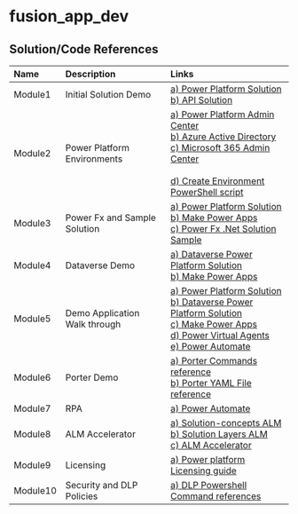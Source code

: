 # fusion_app_dev


## Solution/Code References 

|Name|Description| Links|
|:---|:--------------------------------|:---------------------|
|Module1| Initial Solution Demo | <a href="https://github.com/vlele/fusion_app_dev/blob/main/VanArsdelFusionSolution_1_0_0_1_managed.zip" target="_blank"> a) Power Platform Solution</a><br><a href="https://github.com/vlele/fusion_app_dev/blob/main/WebAPI.zip" target="_blank">b) API Solution </a>|
|Module2| Power Platform Environments | <a href="https://admin.powerplatform.microsoft.com/" target="_blank"> a) Power Platform Admin Center</a><br><a href="https://aad.portal.azure.com/" target="_blank">b) Azure Active Directory </a> <br><a href="https://admin.microsoft.com/Adminportal/Home#/homepage" target="_blank">c) Microsoft 365 Admin Center </a> <br><br><a href="https://github.com/vlele/fusion_app_dev/blob/main/Scripts/CreateEnvironment.ps1" target="_blank">d) Create Environment PowerShell script </a>|
|Module3| Power Fx and Sample Solution | <a href="https://github.com/vlele/fusion_app_dev/blob/main/VanArsdelFusionSolution_1_0_0_1_managed.zip" target="_blank"> a) Power Platform Solution</a><br><a href="https://make.powerapps.com/" target="_blank">b) Make Power Apps </a><br><a href="https://github.com/microsoft/power-fx-host-samples/blob/main/Samples/ConsoleREPL/ConsoleREPL.cs" target="_blank">c) Power Fx .Net Solution Sample  </a>|
|Module4| Dataverse Demo | <a href="https://github.com/vlele/fusion_app_dev/blob/main/DataverseConnector_1_0_0_2_managed.zip" target="_blank"> a) Dataverse Power Platform Solution</a><br><a href="https://make.powerapps.com/" target="_blank">b) Make Power Apps </a>|
|Module5| Demo Application Walk through | <a href="https://github.com/vlele/fusion_app_dev/blob/main/VanArsdelFusionSolution_1_0_0_1_managed.zip" target="_blank"> a) Power Platform Solution</a><br><a href="https://github.com/vlele/fusion_app_dev/blob/main/DataverseConnector_1_0_0_2_managed.zip" target="_blank"> b) Dataverse Power Platform Solution</a><br><a href="https://make.powerapps.com/" target="_blank">c) Make Power Apps </a><br><a href="https://web.powerva.microsoft.com/" target="_blank">d) Power Virtual Agents </a><br><a href="https://us.flow.microsoft.com/en-us/" target="_blank">e) Power Automate </a>|
|Module6| Porter Demo | <a href="https://github.com/vlele/fusion_app_dev/blob/main/Scripts/PorterCommands.txt" target="_blank"> a) Porter Commands reference</a><br><a href="https://github.com/vlele/fusion_app_dev/blob/main/Scripts/porter.yaml" target="_blank"> b) Porter YAML File reference</a>|
|Module7| RPA | <a href="https://us.flow.microsoft.com/en-us/" target="_blank">a) Power Automate </a>|
|Module8| ALM Accelerator | <a href="https://docs.microsoft.com/en-us/power-platform/alm/solution-concepts-alm" target="_blank">a) Solution-concepts ALM </a><br> <a href="https://docs.microsoft.com/en-us/power-platform/alm/solution-layers-alm" target="_blank">b) Solution Layers ALM </a><br> <a href="https://docs.microsoft.com/en-us/power-platform/guidance/coe/almacceleratorpowerplatform-components" target="_blank">c) ALM Accelerator </a>|
|Module9| Licensing | <a href="https://www.microsoft.com/licensing/docs/grid/Microsoft-Power-Platform" target="_blank">a) Power platform Licensing guide </a>|
|Module10| Security and DLP Policies | <a href="https://github.com/vlele/fusion_app_dev/blob/main/Scripts/DLP.ps1" target="_blank">a) DLP Powershell Command references </a>|
